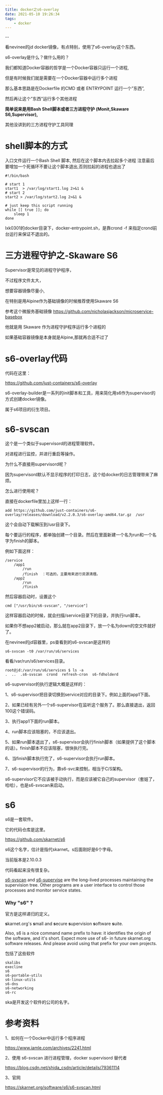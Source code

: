 ```yaml
---
title: docker之s6-overlay
date: 2021-05-10 19:26:34
tags:
	- docker
---
```


--

看nevinee的jd docker镜像，有点特别，使用了s6-overlay这个东西。

s6-overlay是什么？做什么用的？



我们都知道Docker容器的哲学是一个Docker容器只运行一个进程,

但是有时候我们就是需要在一个Docker容器中运行多个进程

那么基本思路是在Dockerfile 的CMD 或者 ENTRYPOINT 运行一个”东西”,

然后再让这个”东西”运行多个其他进程

**简单说来是用Bash Shell脚本或者三方进程守护 (Monit,Skaware S6,Supervisor),**

其他没讲到的三方进程守护工具同理



# shell脚本的方式

入口文件运行一个Bash Shell 脚本, 然后在这个脚本内去拉起多个进程
注意最后要增加一个死循环不要让这个脚本退出,否则拉起的进程也退出了

```
#!/bin/bash

# start 1
start1  > /var/log/start1.log 2>&1 &
# start 2
start2 > /var/log/start2.log 2>&1 &

# just keep this script running
while [[ true ]]; do
    sleep 1
done
```

lxk0301的docker目录下，docker-entrypoint.sh，是靠crond -f 来指定crond前台运行来保证不退出的。



# 三方进程守护之-Skaware S6

Supervisor是常见的进程守护程序，

不过程序文件太大，

想要容器镜像尽量小,

在特别是用Alpine作为基础镜像的时候推荐使用Skaware S6

参考这个微服务基础镜像 https://github.com/nicholasjackson/microservice-basebox 

他就是用 Skaware 作为进程守护程序运行多个进程的

如果基础容器镜像是本身就是Alpine,那就再合适不过了

# s6-overlay代码

代码在这里：

https://github.com/just-containers/s6-overlay

s6-overlay-builder是一系列的init脚本和工具，用来简化用s6作为supervisor的方式创建docker镜像。

属于s6项目的衍生项目。

# s6-svscan

这个是一个类似于supervisord的进程管理软件。

对进程进行监控，并进行重启等操作。

为什么不直接用supervisord呢？

因为supervisord默认不显示程序的打印日志，这个给docker的日志管理带来了麻烦。

怎么进行使用呢？

直接在dockerfile里加上这样一行：

```
add https://github.com/just-containers/s6-overlay/releases/download/v2.2.0.3/s6-overlay-amd64.tar.gz  /usr
```

这个会自动下载解压到/usr目录下。

每个要运行的程序，都单独创建一个目录。然后在里面新建一个名为run和一个名字为finish的脚本。

例如下面这样：

```
/service
    /app1
        /run
        /finish  ：可选的，主要用来进行资源清理。
    /app2
        /run
        /finish
```

然后容器启动时，设置这个

```
cmd ["/usr/bin/s6-svscan", "/service"]
```

这样容器启动的时候，就会扫描/service目录下的目录，并执行run脚本。

如果你不想app2被启动，那么就在app2目录下，放一个名为down的空文件就好了。

在nevinee的jd容器里，ps查看到的s6-svscan是这样的

```
s6-svscan -t0 /var/run/s6/services
```

看看/var/run/s6/services目录。

```
root@jd:/var/run/s6/services $ ls -a
.  ..  .s6-svscan  crond  refresh-cron  s6-fdholderd
```

s6-supvervisor的执行逻辑大概是这样的：

1、s6-supervisor把目录切换到service对应的目录下。例如上面的app1下面。

2、如果已经有另外一个s6-supervisor在监听这个服务了。那么直接退出，返回100这个错误码。

3、执行app1下面的run脚本。

4、run脚本应该阻塞的，不应该退出。

5、如果run脚本退出了，s6-supervisor会执行finish脚本（如果提供了这个脚本的话）。finish脚本不应该阻塞，很快执行完。

6、当finish脚本执行完了，s6-supervisor会执行run脚本。

7、s6-supervisor的行为，靠s6-svc来控制，相当于C/S架构。

s6-supervisor它不应该被手动执行，而是应该被它自己的supervisor（套娃了，哈哈），也是s6-svscan来启动。

# s6

s6是一套软件。

它的代码仓库是这里。

https://github.com/skarnet/s6

s6这个名字，估计是指代skarnet。s后面刚好是6个字母。

当前版本是2.10.0.3

代码看起来没有很复杂。

[s6-svscan](https://skarnet.org/software/s6/s6-svscan.html) and [s6-supervise](https://skarnet.org/software/s6/s6-supervise.html) are the long-lived processes maintaining the supervision tree. Other programs are a user interface to control those processes and monitor service states.

### Why "s6" ?

官方是这样递归的定义。

**s**karnet.org's **s**mall and **s**ecure **s**upervision **s**oftware **s**uite.

Also, s6 is a nice command name prefix to have: it identifies the origin of the software, and it's short. Expect more use of s6- in future skarnet.org software releases. And please avoid using that prefix for your own projects.



包括了这些软件

```
skalibs 
execline
s6
s6-portable-utils
s6-linux-utils
s6-dns
s6-networking
s6-rc
```

ska是开发这个软件的公司的名字。





# 参考资料

1、如何在一个Docker中运行多个程序进程

https://www.iamle.com/archives/2241.html

2、使用 s6-svscan 进行进程管理，docker supervisord 替代者

https://blog.csdn.net/shida_csdn/article/details/79361114

3、官网

https://skarnet.org/software/s6/s6-svscan.html
